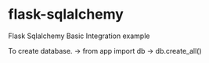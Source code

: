 # flask-sqlalchemy
Flask Sqlalchemy Basic Integration example

To create database. 
-> from app import db
-> db.create_all()
